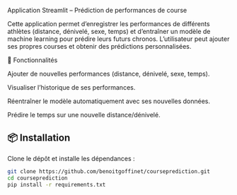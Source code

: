 Application Streamlit – Prédiction de performances de course

Cette application permet d’enregistrer les performances de différents athlètes (distance, dénivelé, sexe, temps) et d’entraîner un modèle de machine learning pour prédire leurs futurs chronos.
L’utilisateur peut ajouter ses propres courses et obtenir des prédictions personnalisées.

🚀 Fonctionnalités

Ajouter de nouvelles performances (distance, dénivelé, sexe, temps).

Visualiser l’historique de ses performances.

Réentraîner le modèle automatiquement avec ses nouvelles données.

Prédire le temps sur une nouvelle distance/dénivelé.

## 📦 Installation

Clone le dépôt et installe les dépendances :  
```bash
git clone https://github.com/benoitgoffinet/courseprediction.git
cd courseprediction
pip install -r requirements.txt